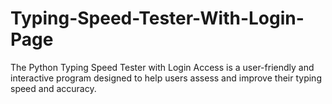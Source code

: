 # Typing-Speed-Tester-With-Login-Page
The Python Typing Speed Tester with Login Access is a user-friendly and interactive program designed to help users assess and improve their typing speed and accuracy.
